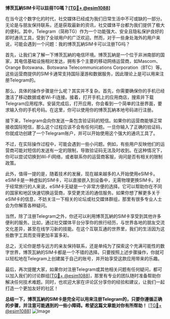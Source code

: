 **博茨瓦納SIM卡可以註冊TG嗎？[[TG💪+ @esim1088](https://t.me/s/esim1088)]**

在当今这个数字化的时代，社交媒体已经成为我们日常生活中不可或缺的一部分。无论是与朋友保持联系，还是获取最新的资讯，社交媒体平台都为我们提供了极大的便利。其中，Telegram（简称TG）作为一个功能强大、安全且隐私保护良好的即时通讯工具，受到了全球用户的广泛欢迎。然而，对于一些身处海外的用户来说，可能会遇到一个问题：我的博茨瓦納SIM卡可以注册TG吗？

首先，让我们来了解一下博茨瓦納的电信环境。博茨瓦納是一个位于非洲南部的国家，其电信基础设施相对发达，拥有多个主要的移动网络运营商，如Mascom、Orange Botswana、Botswana Telecommunications Corporation（BTC）等。这些运营商提供的SIM卡通常支持国际漫游和数据服务，因此理论上是可以用来注册Telegram的。

那么，具体的操作步骤是什么呢？其实并不复杂。首先，你需要确保你的手机已经激活了移动数据或者Wi-Fi连接。接着，打开手机上的应用商店，搜索并下载Telegram应用程序。安装完成后，打开应用，你会看到一个简单的注册界面，要求输入你的手机号码。在这里，你可以使用你的博茨瓦納本地号码进行注册。

接下来，Telegram会向你发送一条包含验证码的短信。如果你的运营商能够正常接收国际短信，那么这个过程应该不会有任何问题。一旦你输入了正确的验证码，你就成功创建了一个Telegram账户，并可以开始使用这个强大的通讯工具了。

不过，在实际操作过程中，可能会遇到一些小问题。例如，有些用户反映他们的运营商可能对短信的发送有一定的限制，导致验证码无法及时收到。在这种情况下，你可以尝试切换到Wi-Fi网络，或者联系你的运营商客服，询问是否有相关的限制政策。

此外，值得一提的是，随着技术的发展，现在越来越多的人开始使用eSIM卡。eSIM卡是一种虚拟的SIM卡，可以直接嵌入到设备中，无需物理更换SIM卡。对于经常旅行的人来说，eSIM卡无疑是一个非常方便的选择。它可以帮助你在不同的国家和地区快速切换运营商，享受更灵活的通信服务。如果你想了解更多关于eSIM卡的信息，不妨关注一下相关的论坛或社交媒体群组，那里有很多专业人士会为你解答各种疑问。

当然，除了注册Telegram之外，你还可以利用博茨瓦納的SIM卡享受到其他许多便利的服务。比如，通过社交媒体平台分享你的旅行经历，与世界各地的朋友交流文化差异，甚至在线学习新的技能。在这个互联互通的世界里，我们的生活因为这些数字工具而变得更加丰富多彩。

总之，无论你是想与远方的亲友保持联系，还是单纯为了探索这个充满可能性的数字世界，博茨瓦納的SIM卡都是一个不错的选择。只要按照上述步骤操作，你就可以轻松地在Telegram上创建属于自己的账号，并开始享受这款应用带来的乐趣。

最后，再次提醒大家，如果你对注册Telegram或其他相关问题有任何疑问，都可以加入我们的讨论群组[[TG💪+ @esim1088](https://t.me/s/esim1088)]，那里有专业的团队随时准备帮助你解决任何技术难题。同时，也欢迎大家在评论区分享你的经验和建议，让我们一起打造一个更加友好的社区！

**总结一下，博茨瓦納的SIM卡是完全可以用来注册Telegram的，只要你遵循正确的步骤，并注意可能遇到的一些小障碍。希望这篇文章能对你有所帮助！** [[TG💪+ @esim1088](https://t.me/s/esim1088)] ![Image](https://i.postimg.cc/4NQfJmqS/Snipaste-2025-05-13-00-14-12.png)